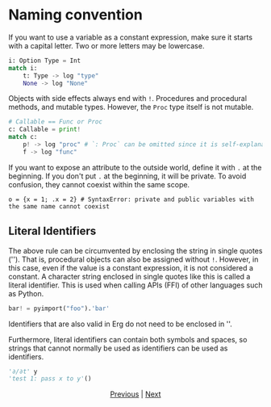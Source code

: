 # Naming convention

If you want to use a variable as a constant expression, make sure it starts with a capital letter. Two or more letters may be lowercase.

```python
i: Option Type = Int
match i:
    t: Type -> log "type"
    None -> log "None"
```

Objects with side effects always end with `!`. Procedures and procedural methods, and mutable types.
However, the `Proc` type itself is not mutable.

```python
# Callable == Func or Proc
c: Callable = print!
match c:
    p! -> log "proc" # `: Proc` can be omitted since it is self-explanatory
    f -> log "func"
```

If you want to expose an attribute to the outside world, define it with `.` at the beginning. If you don't put `.` at the beginning, it will be private. To avoid confusion, they cannot coexist within the same scope.

```python,compile_fail
o = {x = 1; .x = 2} # SyntaxError: private and public variables with the same name cannot coexist
```

## Literal Identifiers

The above rule can be circumvented by enclosing the string in single quotes (''). That is, procedural objects can also be assigned without `!`. However, in this case, even if the value is a constant expression, it is not considered a constant.
A character string enclosed in single quotes like this is called a literal identifier.
This is used when calling APIs (FFI) of other languages ​​such as Python.

```python
bar! = pyimport("foo").'bar'
```

Identifiers that are also valid in Erg do not need to be enclosed in ''.

Furthermore, literal identifiers can contain both symbols and spaces, so strings that cannot normally be used as identifiers can be used as identifiers.

```python
'∂/∂t' y
'test 1: pass x to y'()
```

<p align='center'>
    <a href='./21_visibility.md'>Previous</a> | <a href='./23_lambda.md'>Next</a>
</p>
